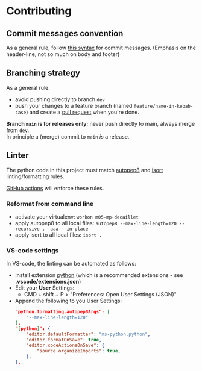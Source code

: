 # Contributing

## Commit messages convention
As a general rule, follow [this syntax](https://gist.github.com/brianclements/841ea7bffdb01346392c) for commit messages. (Emphasis on the header-line, not so much on body and footer)


## Branching strategy
As a general rule:
- avoid pushing directly to branch `dev`
- push your changes to a feature branch (named `feature/name-in-kebab-case`) and create a [pull request](https://github.com/master-ai-batch5/M05-mp-decaillet/pulls) when you're done.


**Branch `main` is for releases only**; never push directly to main, always merge from `dev`.  
In principle a (merge) commit to `main` _is_ a release.


## Linter
The python code in this project must match [autopep8](https://pypi.org/project/autopep8/) and [isort](https://pypi.org/project/isort/) linting/formatting rules.

[GitHub actions](https://github.com/master-ai-batch5/M05-mp-decaillet/actions/workflows/main.yml) will enforce these rules.

### Reformat from command line
* activate your virtualenv: `workon m05-mp-decaillet`
* apply autopep8 to all local files: `autopep8 --max-line-length=120 --recursive . -aaa --in-place`
* apply isort to all local files: `isort .`

### VS-code settings
In VS-code, the linting  can be automated as follows:
- Install extension [python](https://marketplace.visualstudio.com/items?itemName=ms-python.python) (which is a recommended extensions - see **.vscode/extensions.json**)
- Edit your **User** Settings:
  - CMD + shift + P > "Preferences: Open User Settings (JSON)"
- Append the following to you User Settings:
  ```json
  "python.formatting.autopep8Args": [
      "--max-line-length=120"
  ],
  "[python]": {
      "editor.defaultFormatter": "ms-python.python",
      "editor.formatOnSave": true,
      "editor.codeActionsOnSave": {
          "source.organizeImports": true,
      },
  },
  ```
